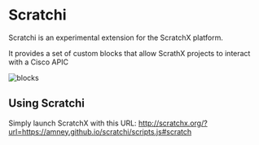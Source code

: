 # Scratchi

Scratchi is an experimental extension for the ScratchX platform. 

It provides a set of custom blocks that allow ScrathX projects to interact with a Cisco APIC

![blocks](https://amney.github.io/scratchi/blocks.png)

## Using Scratchi

Simply launch ScratchX with this URL: http://scratchx.org/?url=https://amney.github.io/scratchi/scripts.js#scratch
